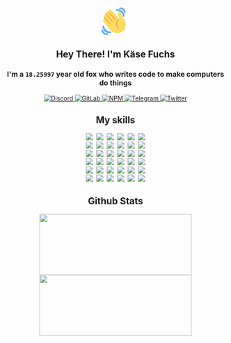 <div><p align=center><img src=./resources/images/wave.gif width=64px height=64px></p><h2 align=center>Hey There! I'm Käse Fuchs</h2><h3 align=center>I'm a <code>18.25997</code> year old fox who writes code to make computers do things</h3><p align=center><a href=https://discord.com/users/507526681125322772><img alt=Discord src="https://img.shields.io/badge/Discord-5865F2?logo=discord&logoColor=white&style=flat-square#62cd83d710976424ddcbfc56fe5e8d1e"> </a><a href=https://gitlab.com/kasefuchs><img alt=GitLab src="https://img.shields.io/badge/GitLab-330F63?logo=gitlab&logoColor=white&style=flat-square#62cd83d710976424ddcbfc56fe5e8d1e"> </a><a href=https://npmjs.com/~kasefuchs><img alt=NPM src="https://img.shields.io/badge/NPM-CB3837?logo=npm&logoColor=white&style=flat-square#62cd83d710976424ddcbfc56fe5e8d1e"> </a><a href=https://t.me/kasefuchs><img alt=Telegram src="https://img.shields.io/badge/Telegram-2CA5E0?logo=telegram&logoColor=white&style=flat-square#62cd83d710976424ddcbfc56fe5e8d1e"> </a><a href=https://twitter.com/kasefuchs><img alt=Twitter src="https://img.shields.io/badge/Twitter-1DA1F2?logo=twitter&logoColor=white&style=flat-square#62cd83d710976424ddcbfc56fe5e8d1e"></a></p><h2 align=center>My skills</h2><p align=center><a href=https://aws.amazon.com/ ><picture><source srcset="https://skillicons.dev/icons?i=aws&theme=dark#62cd83d710976424ddcbfc56fe5e8d1e" media="(prefers-color-scheme: dark)"><source srcset="https://skillicons.dev/icons?i=aws&theme=light#62cd83d710976424ddcbfc56fe5e8d1e" media="(prefers-color-scheme: light), (prefers-color-scheme: no-preference)"><img src="https://skillicons.dev/icons?i=aws&theme=light#62cd83d710976424ddcbfc56fe5e8d1e"></picture></a>&nbsp;&nbsp;<a href=https://en.wikipedia.org/wiki/Bash_(Unix_shell)><picture><source srcset="https://skillicons.dev/icons?i=bash&theme=dark#62cd83d710976424ddcbfc56fe5e8d1e" media="(prefers-color-scheme: dark)"><source srcset="https://skillicons.dev/icons?i=bash&theme=light#62cd83d710976424ddcbfc56fe5e8d1e" media="(prefers-color-scheme: light), (prefers-color-scheme: no-preference)"><img src="https://skillicons.dev/icons?i=bash&theme=light#62cd83d710976424ddcbfc56fe5e8d1e"></picture></a>&nbsp;&nbsp;<a href=https://discord.com/developers/docs><picture><source srcset="https://skillicons.dev/icons?i=bots&theme=dark#62cd83d710976424ddcbfc56fe5e8d1e" media="(prefers-color-scheme: dark)"><source srcset="https://skillicons.dev/icons?i=bots&theme=light#62cd83d710976424ddcbfc56fe5e8d1e" media="(prefers-color-scheme: light), (prefers-color-scheme: no-preference)"><img src="https://skillicons.dev/icons?i=bots&theme=light#62cd83d710976424ddcbfc56fe5e8d1e"></picture></a>&nbsp;&nbsp;<a href=https://www.cloudflare.com/ ><picture><source srcset="https://skillicons.dev/icons?i=cloudflare&theme=dark#62cd83d710976424ddcbfc56fe5e8d1e" media="(prefers-color-scheme: dark)"><source srcset="https://skillicons.dev/icons?i=cloudflare&theme=light#62cd83d710976424ddcbfc56fe5e8d1e" media="(prefers-color-scheme: light), (prefers-color-scheme: no-preference)"><img src="https://skillicons.dev/icons?i=cloudflare&theme=light#62cd83d710976424ddcbfc56fe5e8d1e"></picture></a>&nbsp;&nbsp;<a href=https://en.wikipedia.org/wiki/CSS><picture><source srcset="https://skillicons.dev/icons?i=css&theme=dark#62cd83d710976424ddcbfc56fe5e8d1e" media="(prefers-color-scheme: dark)"><source srcset="https://skillicons.dev/icons?i=css&theme=light#62cd83d710976424ddcbfc56fe5e8d1e" media="(prefers-color-scheme: light), (prefers-color-scheme: no-preference)"><img src="https://skillicons.dev/icons?i=css&theme=light#62cd83d710976424ddcbfc56fe5e8d1e"></picture></a>&nbsp;&nbsp;<a href=https://www.docker.com/ ><picture><source srcset="https://skillicons.dev/icons?i=docker&theme=dark#62cd83d710976424ddcbfc56fe5e8d1e" media="(prefers-color-scheme: dark)"><source srcset="https://skillicons.dev/icons?i=docker&theme=light#62cd83d710976424ddcbfc56fe5e8d1e" media="(prefers-color-scheme: light), (prefers-color-scheme: no-preference)"><img src="https://skillicons.dev/icons?i=docker&theme=light#62cd83d710976424ddcbfc56fe5e8d1e"></picture></a><br><a href=https://www.electronjs.org/ ><picture><source srcset="https://skillicons.dev/icons?i=electron&theme=dark#62cd83d710976424ddcbfc56fe5e8d1e" media="(prefers-color-scheme: dark)"><source srcset="https://skillicons.dev/icons?i=electron&theme=light#62cd83d710976424ddcbfc56fe5e8d1e" media="(prefers-color-scheme: light), (prefers-color-scheme: no-preference)"><img src="https://skillicons.dev/icons?i=electron&theme=light#62cd83d710976424ddcbfc56fe5e8d1e"></picture></a>&nbsp;&nbsp;<a href=https://expressjs.com/ ><picture><source srcset="https://skillicons.dev/icons?i=express&theme=dark#62cd83d710976424ddcbfc56fe5e8d1e" media="(prefers-color-scheme: dark)"><source srcset="https://skillicons.dev/icons?i=express&theme=light#62cd83d710976424ddcbfc56fe5e8d1e" media="(prefers-color-scheme: light), (prefers-color-scheme: no-preference)"><img src="https://skillicons.dev/icons?i=express&theme=light#62cd83d710976424ddcbfc56fe5e8d1e"></picture></a>&nbsp;&nbsp;<a href=https://www.figma.com/ ><picture><source srcset="https://skillicons.dev/icons?i=figma&theme=dark#62cd83d710976424ddcbfc56fe5e8d1e" media="(prefers-color-scheme: dark)"><source srcset="https://skillicons.dev/icons?i=figma&theme=light#62cd83d710976424ddcbfc56fe5e8d1e" media="(prefers-color-scheme: light), (prefers-color-scheme: no-preference)"><img src="https://skillicons.dev/icons?i=figma&theme=light#62cd83d710976424ddcbfc56fe5e8d1e"></picture></a>&nbsp;&nbsp;<a href=https://firebase.google.com/ ><picture><source srcset="https://skillicons.dev/icons?i=firebase&theme=dark#62cd83d710976424ddcbfc56fe5e8d1e" media="(prefers-color-scheme: dark)"><source srcset="https://skillicons.dev/icons?i=firebase&theme=light#62cd83d710976424ddcbfc56fe5e8d1e" media="(prefers-color-scheme: light), (prefers-color-scheme: no-preference)"><img src="https://skillicons.dev/icons?i=firebase&theme=light#62cd83d710976424ddcbfc56fe5e8d1e"></picture></a>&nbsp;&nbsp;<a href=https://flask.palletsprojects.com/ ><picture><source srcset="https://skillicons.dev/icons?i=flask&theme=dark#62cd83d710976424ddcbfc56fe5e8d1e" media="(prefers-color-scheme: dark)"><source srcset="https://skillicons.dev/icons?i=flask&theme=light#62cd83d710976424ddcbfc56fe5e8d1e" media="(prefers-color-scheme: light), (prefers-color-scheme: no-preference)"><img src="https://skillicons.dev/icons?i=flask&theme=light#62cd83d710976424ddcbfc56fe5e8d1e"></picture></a>&nbsp;&nbsp;<a href=https://cloud.google.com/ ><picture><source srcset="https://skillicons.dev/icons?i=gcp&theme=dark#62cd83d710976424ddcbfc56fe5e8d1e" media="(prefers-color-scheme: dark)"><source srcset="https://skillicons.dev/icons?i=gcp&theme=light#62cd83d710976424ddcbfc56fe5e8d1e" media="(prefers-color-scheme: light), (prefers-color-scheme: no-preference)"><img src="https://skillicons.dev/icons?i=gcp&theme=light#62cd83d710976424ddcbfc56fe5e8d1e"></picture></a><br><a href=https://git-scm.com/ ><picture><source srcset="https://skillicons.dev/icons?i=git&theme=dark#62cd83d710976424ddcbfc56fe5e8d1e" media="(prefers-color-scheme: dark)"><source srcset="https://skillicons.dev/icons?i=git&theme=light#62cd83d710976424ddcbfc56fe5e8d1e" media="(prefers-color-scheme: light), (prefers-color-scheme: no-preference)"><img src="https://skillicons.dev/icons?i=git&theme=light#62cd83d710976424ddcbfc56fe5e8d1e"></picture></a>&nbsp;&nbsp;<a href=https://github.com/ ><picture><source srcset="https://skillicons.dev/icons?i=github&theme=dark#62cd83d710976424ddcbfc56fe5e8d1e" media="(prefers-color-scheme: dark)"><source srcset="https://skillicons.dev/icons?i=github&theme=light#62cd83d710976424ddcbfc56fe5e8d1e" media="(prefers-color-scheme: light), (prefers-color-scheme: no-preference)"><img src="https://skillicons.dev/icons?i=github&theme=light#62cd83d710976424ddcbfc56fe5e8d1e"></picture></a>&nbsp;&nbsp;<a href=https://gitlab.com/ ><picture><source srcset="https://skillicons.dev/icons?i=gitlab&theme=dark#62cd83d710976424ddcbfc56fe5e8d1e" media="(prefers-color-scheme: dark)"><source srcset="https://skillicons.dev/icons?i=gitlab&theme=light#62cd83d710976424ddcbfc56fe5e8d1e" media="(prefers-color-scheme: light), (prefers-color-scheme: no-preference)"><img src="https://skillicons.dev/icons?i=gitlab&theme=light#62cd83d710976424ddcbfc56fe5e8d1e"></picture></a>&nbsp;&nbsp;<a href=https://www.heroku.com/ ><picture><source srcset="https://skillicons.dev/icons?i=heroku&theme=dark#62cd83d710976424ddcbfc56fe5e8d1e" media="(prefers-color-scheme: dark)"><source srcset="https://skillicons.dev/icons?i=heroku&theme=light#62cd83d710976424ddcbfc56fe5e8d1e" media="(prefers-color-scheme: light), (prefers-color-scheme: no-preference)"><img src="https://skillicons.dev/icons?i=heroku&theme=light#62cd83d710976424ddcbfc56fe5e8d1e"></picture></a>&nbsp;&nbsp;<a href=https://en.wikipedia.org/wiki/HTML><picture><source srcset="https://skillicons.dev/icons?i=html&theme=dark#62cd83d710976424ddcbfc56fe5e8d1e" media="(prefers-color-scheme: dark)"><source srcset="https://skillicons.dev/icons?i=html&theme=light#62cd83d710976424ddcbfc56fe5e8d1e" media="(prefers-color-scheme: light), (prefers-color-scheme: no-preference)"><img src="https://skillicons.dev/icons?i=html&theme=light#62cd83d710976424ddcbfc56fe5e8d1e"></picture></a>&nbsp;&nbsp;<a href=https://en.wikipedia.org/wiki/JavaScript><picture><source srcset="https://skillicons.dev/icons?i=js&theme=dark#62cd83d710976424ddcbfc56fe5e8d1e" media="(prefers-color-scheme: dark)"><source srcset="https://skillicons.dev/icons?i=js&theme=light#62cd83d710976424ddcbfc56fe5e8d1e" media="(prefers-color-scheme: light), (prefers-color-scheme: no-preference)"><img src="https://skillicons.dev/icons?i=js&theme=light#62cd83d710976424ddcbfc56fe5e8d1e"></picture></a><br><a href=https://en.wikipedia.org/wiki/Linux><picture><source srcset="https://skillicons.dev/icons?i=linux&theme=dark#62cd83d710976424ddcbfc56fe5e8d1e" media="(prefers-color-scheme: dark)"><source srcset="https://skillicons.dev/icons?i=linux&theme=light#62cd83d710976424ddcbfc56fe5e8d1e" media="(prefers-color-scheme: light), (prefers-color-scheme: no-preference)"><img src="https://skillicons.dev/icons?i=linux&theme=light#62cd83d710976424ddcbfc56fe5e8d1e"></picture></a>&nbsp;&nbsp;<a href=https://mui.com/ ><picture><source srcset="https://skillicons.dev/icons?i=materialui&theme=dark#62cd83d710976424ddcbfc56fe5e8d1e" media="(prefers-color-scheme: dark)"><source srcset="https://skillicons.dev/icons?i=materialui&theme=light#62cd83d710976424ddcbfc56fe5e8d1e" media="(prefers-color-scheme: light), (prefers-color-scheme: no-preference)"><img src="https://skillicons.dev/icons?i=materialui&theme=light#62cd83d710976424ddcbfc56fe5e8d1e"></picture></a>&nbsp;&nbsp;<a href=https://en.wikipedia.org/wiki/Markdown><picture><source srcset="https://skillicons.dev/icons?i=md&theme=dark#62cd83d710976424ddcbfc56fe5e8d1e" media="(prefers-color-scheme: dark)"><source srcset="https://skillicons.dev/icons?i=md&theme=light#62cd83d710976424ddcbfc56fe5e8d1e" media="(prefers-color-scheme: light), (prefers-color-scheme: no-preference)"><img src="https://skillicons.dev/icons?i=md&theme=light#62cd83d710976424ddcbfc56fe5e8d1e"></picture></a>&nbsp;&nbsp;<a href=https://www.mongodb.com/ ><picture><source srcset="https://skillicons.dev/icons?i=mongodb&theme=dark#62cd83d710976424ddcbfc56fe5e8d1e" media="(prefers-color-scheme: dark)"><source srcset="https://skillicons.dev/icons?i=mongodb&theme=light#62cd83d710976424ddcbfc56fe5e8d1e" media="(prefers-color-scheme: light), (prefers-color-scheme: no-preference)"><img src="https://skillicons.dev/icons?i=mongodb&theme=light#62cd83d710976424ddcbfc56fe5e8d1e"></picture></a>&nbsp;&nbsp;<a href=https://www.mysql.com/ ><picture><source srcset="https://skillicons.dev/icons?i=mysql&theme=dark#62cd83d710976424ddcbfc56fe5e8d1e" media="(prefers-color-scheme: dark)"><source srcset="https://skillicons.dev/icons?i=mysql&theme=light#62cd83d710976424ddcbfc56fe5e8d1e" media="(prefers-color-scheme: light), (prefers-color-scheme: no-preference)"><img src="https://skillicons.dev/icons?i=mysql&theme=light#62cd83d710976424ddcbfc56fe5e8d1e"></picture></a>&nbsp;&nbsp;<a href=https://nextjs.org/ ><picture><source srcset="https://skillicons.dev/icons?i=nextjs&theme=dark#62cd83d710976424ddcbfc56fe5e8d1e" media="(prefers-color-scheme: dark)"><source srcset="https://skillicons.dev/icons?i=nextjs&theme=light#62cd83d710976424ddcbfc56fe5e8d1e" media="(prefers-color-scheme: light), (prefers-color-scheme: no-preference)"><img src="https://skillicons.dev/icons?i=nextjs&theme=light#62cd83d710976424ddcbfc56fe5e8d1e"></picture></a><br><a href=https://nodejs.org/en/ ><picture><source srcset="https://skillicons.dev/icons?i=nodejs&theme=dark#62cd83d710976424ddcbfc56fe5e8d1e" media="(prefers-color-scheme: dark)"><source srcset="https://skillicons.dev/icons?i=nodejs&theme=light#62cd83d710976424ddcbfc56fe5e8d1e" media="(prefers-color-scheme: light), (prefers-color-scheme: no-preference)"><img src="https://skillicons.dev/icons?i=nodejs&theme=light#62cd83d710976424ddcbfc56fe5e8d1e"></picture></a>&nbsp;&nbsp;<a href=https://www.postgresql.org/ ><picture><source srcset="https://skillicons.dev/icons?i=postgres&theme=dark#62cd83d710976424ddcbfc56fe5e8d1e" media="(prefers-color-scheme: dark)"><source srcset="https://skillicons.dev/icons?i=postgres&theme=light#62cd83d710976424ddcbfc56fe5e8d1e" media="(prefers-color-scheme: light), (prefers-color-scheme: no-preference)"><img src="https://skillicons.dev/icons?i=postgres&theme=light#62cd83d710976424ddcbfc56fe5e8d1e"></picture></a>&nbsp;&nbsp;<a href=https://learn.microsoft.com/en-us/powershell/ ><picture><source srcset="https://skillicons.dev/icons?i=powershell&theme=dark#62cd83d710976424ddcbfc56fe5e8d1e" media="(prefers-color-scheme: dark)"><source srcset="https://skillicons.dev/icons?i=powershell&theme=light#62cd83d710976424ddcbfc56fe5e8d1e" media="(prefers-color-scheme: light), (prefers-color-scheme: no-preference)"><img src="https://skillicons.dev/icons?i=powershell&theme=light#62cd83d710976424ddcbfc56fe5e8d1e"></picture></a>&nbsp;&nbsp;<a href=https://www.python.org/ ><picture><source srcset="https://skillicons.dev/icons?i=py&theme=dark#62cd83d710976424ddcbfc56fe5e8d1e" media="(prefers-color-scheme: dark)"><source srcset="https://skillicons.dev/icons?i=py&theme=light#62cd83d710976424ddcbfc56fe5e8d1e" media="(prefers-color-scheme: light), (prefers-color-scheme: no-preference)"><img src="https://skillicons.dev/icons?i=py&theme=light#62cd83d710976424ddcbfc56fe5e8d1e"></picture></a>&nbsp;&nbsp;<a href=https://www.raspberrypi.org/ ><picture><source srcset="https://skillicons.dev/icons?i=raspberrypi&theme=dark#62cd83d710976424ddcbfc56fe5e8d1e" media="(prefers-color-scheme: dark)"><source srcset="https://skillicons.dev/icons?i=raspberrypi&theme=light#62cd83d710976424ddcbfc56fe5e8d1e" media="(prefers-color-scheme: light), (prefers-color-scheme: no-preference)"><img src="https://skillicons.dev/icons?i=raspberrypi&theme=light#62cd83d710976424ddcbfc56fe5e8d1e"></picture></a>&nbsp;&nbsp;<a href=https://reactjs.org/ ><picture><source srcset="https://skillicons.dev/icons?i=react&theme=dark#62cd83d710976424ddcbfc56fe5e8d1e" media="(prefers-color-scheme: dark)"><source srcset="https://skillicons.dev/icons?i=react&theme=light#62cd83d710976424ddcbfc56fe5e8d1e" media="(prefers-color-scheme: light), (prefers-color-scheme: no-preference)"><img src="https://skillicons.dev/icons?i=react&theme=light#62cd83d710976424ddcbfc56fe5e8d1e"></picture></a><br><a href=https://redux.js.org/ ><picture><source srcset="https://skillicons.dev/icons?i=redux&theme=dark#62cd83d710976424ddcbfc56fe5e8d1e" media="(prefers-color-scheme: dark)"><source srcset="https://skillicons.dev/icons?i=redux&theme=light#62cd83d710976424ddcbfc56fe5e8d1e" media="(prefers-color-scheme: light), (prefers-color-scheme: no-preference)"><img src="https://skillicons.dev/icons?i=redux&theme=light#62cd83d710976424ddcbfc56fe5e8d1e"></picture></a>&nbsp;&nbsp;<a href=https://en.wikipedia.org/wiki/Regular_expression><picture><source srcset="https://skillicons.dev/icons?i=regex&theme=dark#62cd83d710976424ddcbfc56fe5e8d1e" media="(prefers-color-scheme: dark)"><source srcset="https://skillicons.dev/icons?i=regex&theme=light#62cd83d710976424ddcbfc56fe5e8d1e" media="(prefers-color-scheme: light), (prefers-color-scheme: no-preference)"><img src="https://skillicons.dev/icons?i=regex&theme=light#62cd83d710976424ddcbfc56fe5e8d1e"></picture></a>&nbsp;&nbsp;<a href=https://en.wikipedia.org/wiki/Sass_(stylesheet_language)><picture><source srcset="https://skillicons.dev/icons?i=sass&theme=dark#62cd83d710976424ddcbfc56fe5e8d1e" media="(prefers-color-scheme: dark)"><source srcset="https://skillicons.dev/icons?i=sass&theme=light#62cd83d710976424ddcbfc56fe5e8d1e" media="(prefers-color-scheme: light), (prefers-color-scheme: no-preference)"><img src="https://skillicons.dev/icons?i=sass&theme=light#62cd83d710976424ddcbfc56fe5e8d1e"></picture></a>&nbsp;&nbsp;<a href=https://www.typescriptlang.org/ ><picture><source srcset="https://skillicons.dev/icons?i=ts&theme=dark#62cd83d710976424ddcbfc56fe5e8d1e" media="(prefers-color-scheme: dark)"><source srcset="https://skillicons.dev/icons?i=ts&theme=light#62cd83d710976424ddcbfc56fe5e8d1e" media="(prefers-color-scheme: light), (prefers-color-scheme: no-preference)"><img src="https://skillicons.dev/icons?i=ts&theme=light#62cd83d710976424ddcbfc56fe5e8d1e"></picture></a>&nbsp;&nbsp;<a href=https://unity.com/ ><picture><source srcset="https://skillicons.dev/icons?i=unity&theme=dark#62cd83d710976424ddcbfc56fe5e8d1e" media="(prefers-color-scheme: dark)"><source srcset="https://skillicons.dev/icons?i=unity&theme=light#62cd83d710976424ddcbfc56fe5e8d1e" media="(prefers-color-scheme: light), (prefers-color-scheme: no-preference)"><img src="https://skillicons.dev/icons?i=unity&theme=light#62cd83d710976424ddcbfc56fe5e8d1e"></picture></a>&nbsp;&nbsp;<a href=https://workers.cloudflare.com/ ><picture><source srcset="https://skillicons.dev/icons?i=workers&theme=dark#62cd83d710976424ddcbfc56fe5e8d1e" media="(prefers-color-scheme: dark)"><source srcset="https://skillicons.dev/icons?i=workers&theme=light#62cd83d710976424ddcbfc56fe5e8d1e" media="(prefers-color-scheme: light), (prefers-color-scheme: no-preference)"><img src="https://skillicons.dev/icons?i=workers&theme=light#62cd83d710976424ddcbfc56fe5e8d1e"></picture></a><br></p><h2 align=center>Github Stats</h2><p align=center><picture><source srcset="https://github-readme-stats-kasefuchs.vercel.app/api/?count_private=true&hide_border=true&hide_rank=true&line_height=20&hide_title=true&username=Kasefuchs&theme=dark#62cd83d710976424ddcbfc56fe5e8d1e" media="(prefers-color-scheme: dark)"><source srcset="https://github-readme-stats-kasefuchs.vercel.app/api/?count_private=true&hide_border=true&hide_rank=true&line_height=20&hide_title=true&username=Kasefuchs&theme=light#62cd83d710976424ddcbfc56fe5e8d1e" media="(prefers-color-scheme: light), (prefers-color-scheme: no-preference)"><img align=middle width=350 height=140 src="https://github-readme-stats-kasefuchs.vercel.app/api/?count_private=true&hide_border=true&hide_rank=true&line_height=20&hide_title=true&username=Kasefuchs&theme=light#62cd83d710976424ddcbfc56fe5e8d1e"></picture><picture><source srcset="https://github-readme-stats-kasefuchs.vercel.app/api/top-langs/?count_private=true&hide_border=true&layout=compact&username=Kasefuchs&theme=dark#62cd83d710976424ddcbfc56fe5e8d1e" media="(prefers-color-scheme: dark)"><source srcset="https://github-readme-stats-kasefuchs.vercel.app/api/top-langs/?count_private=true&hide_border=true&layout=compact&username=Kasefuchs&theme=light#62cd83d710976424ddcbfc56fe5e8d1e" media="(prefers-color-scheme: light), (prefers-color-scheme: no-preference)"><img align=middle width=350 height=140 src="https://github-readme-stats-kasefuchs.vercel.app/api/top-langs/?count_private=true&hide_border=true&layout=compact&username=Kasefuchs&theme=light#62cd83d710976424ddcbfc56fe5e8d1e"></picture></p><img src="https://hit.yhype.me/github/profile?user_id=64592097#62cd83d710976424ddcbfc56fe5e8d1e" alt=""></div>